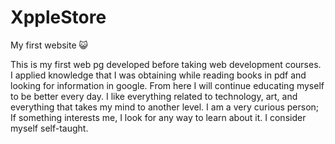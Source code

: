 # XppleStore
My first website :smiley_cat:


This is my first web pg developed before taking web development courses.
I applied knowledge that I was obtaining while reading books in pdf and looking for information in google.
From here I will continue educating myself to be better every day.
I like everything related to technology, art, and everything that takes my mind to another level.
I am a very curious person; If something interests me, I look for any way to learn about it. I consider myself self-taught.
